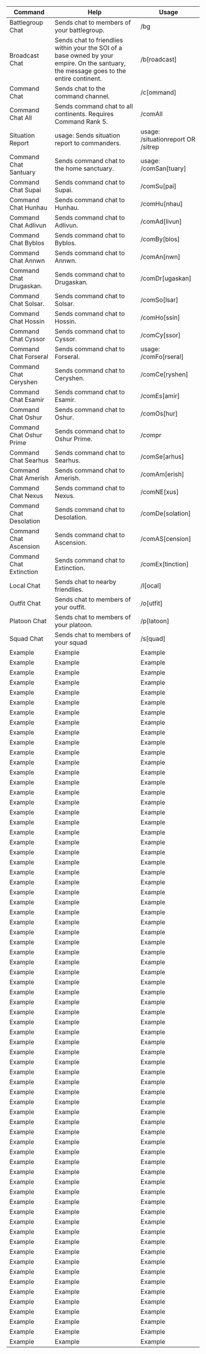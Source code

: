 | Command                  | Help                                                                                                                                    | Usage                                                  |
|--------------------------|-----------------------------------------------------------------------------------------------------------------------------------------|--------------------------------------------------------|
| Battlegroup Chat         | Sends chat to members of your battlegroup.                                                                                              | /bg <message>                                          |
| Broadcast Chat           | Sends chat to friendlies within your the SOI of a base owned by your empire. On the santuary, the message goes to the entire continent. | /b\[roadcast\] <message>                               |
| Command Chat             | Sends chat to the command channel.                                                                                                      | /c\[ommand\] <message>                                 |
| Command Chat All         | Sends command chat to all continents. Requires Command Rank 5.                                                                          | /comAll <message>                                      |
| Situation Report         | usage: Sends situation report to commanders.                                                                                            | usage: /situationreport <message> OR /sitrep <message> |
| Command Chat Santuary    | Sends command chat to the home sanctuary.                                                                                               | usage: /comSan\[tuary\] <message>                      |
| Command Chat Supai       | Sends command chat to Supai.                                                                                                            | /comSu\[pai\] <message>                                |
| Command Chat Hunhau      | Sends command chat to Hunhau.                                                                                                           | /comHu\[nhau\] <message>                               |
| Command Chat Adlivun     | Sends command chat to Adlivun.                                                                                                          | /comAd\[livun\] <message>                              |
| Command Chat Byblos      | Sends command chat to Byblos.                                                                                                           | /comBy\[blos\] <message>                               |
| Command Chat Annwn       | Sends command chat to Annwn.                                                                                                            | /comAn\[nwn\] <message>                                |
| Command Chat Drugaskan.  | Sends command chat to Drugaskan.                                                                                                        | /comDr\[ugaskan\] <message>                            |
| Command Chat Solsar.     | Sends command chat to Solsar.                                                                                                           | /comSo\[lsar\] <message>                               |
| Command Chat Hossin      | Sends command chat to Hossin.                                                                                                           | /comHo\[ssin\] <message>                               |
| Command Chat Cyssor      | Sends command chat to Cyssor.                                                                                                           | /comCy\[ssor\] <message>                               |
| Command Chat Forseral    | Sends command chat to Forseral.                                                                                                         | usage: /comFo\[rseral\] <message>                      |
| Command Chat Ceryshen    | Sends command chat to Ceryshen.                                                                                                         | /comCe\[ryshen\] <message>                             |
| Command Chat Esamir      | Sends command chat to Esamir.                                                                                                           | /comEs\[amir\] <message>                               |
| Command Chat Oshur       | Sends command chat to Oshur.                                                                                                            | /comOs\[hur\] <message>                                |
| Command Chat Oshur Prime | Sends command chat to Oshur Prime.                                                                                                      | /compr <message>                                       |
| Command Chat Searhus     | Sends command chat to Searhus.                                                                                                          | /comSe\[arhus\] <message>                              |
| Command Chat Amerish     | Sends command chat to Amerish.                                                                                                          | /comAm\[erish\] <message>                              |
| Command Chat Nexus       | Sends command chat to Nexus.                                                                                                            | /comNE\[xus\] <message>                                |
| Command Chat Desolation  | Sends command chat to Desolation.                                                                                                       | /comDe\[solation\] <message>                           |
| Command Chat Ascension   | Sends command chat to Ascension.                                                                                                        | /comAS\[cension\] <message>                            |
| Command Chat Extinction  | Sends command chat to Extinction.                                                                                                       | /comEx\[tinction\] <message>                           |
| Local Chat               | Sends chat to nearby friendlies.                                                                                                        | /l\[ocal\] <message>                                   |
| Outfit Chat              | Sends chat to members of your outfit.                                                                                                   | /o\[utfit\] <message>                                  |
| Platoon Chat             | Sends chat to members of your platoon.                                                                                                  | /p\[latoon\] <message>                                 |
| Squad Chat               | Sends chat to members of your squad                                                                                                     | /s\[quad\] <message>                                   |
| Example                  | Example                                                                                                                                 | Example                                                |
| Example                  | Example                                                                                                                                 | Example                                                |
| Example                  | Example                                                                                                                                 | Example                                                |
| Example                  | Example                                                                                                                                 | Example                                                |
| Example                  | Example                                                                                                                                 | Example                                                |
| Example                  | Example                                                                                                                                 | Example                                                |
| Example                  | Example                                                                                                                                 | Example                                                |
| Example                  | Example                                                                                                                                 | Example                                                |
| Example                  | Example                                                                                                                                 | Example                                                |
| Example                  | Example                                                                                                                                 | Example                                                |
| Example                  | Example                                                                                                                                 | Example                                                |
| Example                  | Example                                                                                                                                 | Example                                                |
| Example                  | Example                                                                                                                                 | Example                                                |
| Example                  | Example                                                                                                                                 | Example                                                |
| Example                  | Example                                                                                                                                 | Example                                                |
| Example                  | Example                                                                                                                                 | Example                                                |
| Example                  | Example                                                                                                                                 | Example                                                |
| Example                  | Example                                                                                                                                 | Example                                                |
| Example                  | Example                                                                                                                                 | Example                                                |
| Example                  | Example                                                                                                                                 | Example                                                |
| Example                  | Example                                                                                                                                 | Example                                                |
| Example                  | Example                                                                                                                                 | Example                                                |
| Example                  | Example                                                                                                                                 | Example                                                |
| Example                  | Example                                                                                                                                 | Example                                                |
| Example                  | Example                                                                                                                                 | Example                                                |
| Example                  | Example                                                                                                                                 | Example                                                |
| Example                  | Example                                                                                                                                 | Example                                                |
| Example                  | Example                                                                                                                                 | Example                                                |
| Example                  | Example                                                                                                                                 | Example                                                |
| Example                  | Example                                                                                                                                 | Example                                                |
| Example                  | Example                                                                                                                                 | Example                                                |
| Example                  | Example                                                                                                                                 | Example                                                |
| Example                  | Example                                                                                                                                 | Example                                                |
| Example                  | Example                                                                                                                                 | Example                                                |
| Example                  | Example                                                                                                                                 | Example                                                |
| Example                  | Example                                                                                                                                 | Example                                                |
| Example                  | Example                                                                                                                                 | Example                                                |
| Example                  | Example                                                                                                                                 | Example                                                |
| Example                  | Example                                                                                                                                 | Example                                                |
| Example                  | Example                                                                                                                                 | Example                                                |
| Example                  | Example                                                                                                                                 | Example                                                |
| Example                  | Example                                                                                                                                 | Example                                                |
| Example                  | Example                                                                                                                                 | Example                                                |
| Example                  | Example                                                                                                                                 | Example                                                |
| Example                  | Example                                                                                                                                 | Example                                                |
| Example                  | Example                                                                                                                                 | Example                                                |
| Example                  | Example                                                                                                                                 | Example                                                |
| Example                  | Example                                                                                                                                 | Example                                                |
| Example                  | Example                                                                                                                                 | Example                                                |
| Example                  | Example                                                                                                                                 | Example                                                |
| Example                  | Example                                                                                                                                 | Example                                                |
| Example                  | Example                                                                                                                                 | Example                                                |
| Example                  | Example                                                                                                                                 | Example                                                |
| Example                  | Example                                                                                                                                 | Example                                                |
| Example                  | Example                                                                                                                                 | Example                                                |
| Example                  | Example                                                                                                                                 | Example                                                |
| Example                  | Example                                                                                                                                 | Example                                                |
| Example                  | Example                                                                                                                                 | Example                                                |
| Example                  | Example                                                                                                                                 | Example                                                |
| Example                  | Example                                                                                                                                 | Example                                                |
| Example                  | Example                                                                                                                                 | Example                                                |
| Example                  | Example                                                                                                                                 | Example                                                |
| Example                  | Example                                                                                                                                 | Example                                                |
| Example                  | Example                                                                                                                                 | Example                                                |
| Example                  | Example                                                                                                                                 | Example                                                |
| Example                  | Example                                                                                                                                 | Example                                                |
| Example                  | Example                                                                                                                                 | Example                                                |
| Example                  | Example                                                                                                                                 | Example                                                |
| Example                  | Example                                                                                                                                 | Example                                                |
| Example                  | Example                                                                                                                                 | Example                                                |